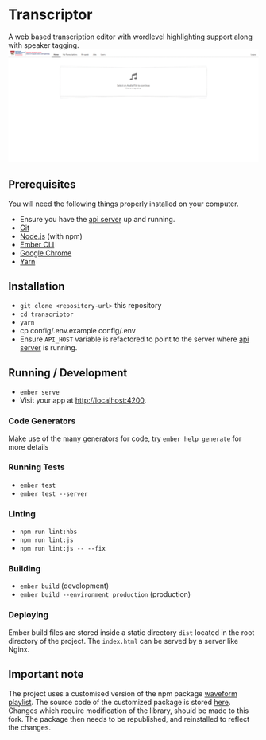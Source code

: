 # Transcriptor

A web based transcription editor with wordlevel highlighting support along with speaker tagging.
![Demo Gif](./docs/images/demo.gif)


## Prerequisites

You will need the following things properly installed on your computer.
* Ensure you have the [api server](https://github.com/CosmicCoder96/transcription-server) up and running.
* [Git](https://git-scm.com/)
* [Node.js](https://nodejs.org/) (with npm)
* [Ember CLI](https://ember-cli.com/)
* [Google Chrome](https://google.com/chrome/)
* [Yarn](https://yarnpkg.com/en/)

## Installation

* `git clone <repository-url>` this repository
* `cd transcriptor`
* `yarn`
* cp config/.env.example config/.env
* Ensure `API_HOST` variable is refactored to point to the server where [api server](https://github.com/CosmicCoder96/transcription-server) is running.
## Running / Development
* `ember serve`
* Visit your app at [http://localhost:4200](http://localhost:4200).

### Code Generators

Make use of the many generators for code, try `ember help generate` for more details

### Running Tests

* `ember test`
* `ember test --server`

### Linting

* `npm run lint:hbs`
* `npm run lint:js`
* `npm run lint:js -- --fix`

### Building

* `ember build` (development)
* `ember build --environment production` (production)

### Deploying

Ember build files are stored inside a static directory `dist` located in the root directory of the project.
The `index.html` can be served by a server like Nginx. 

## Important note
The project uses a customised version of the npm package [waveform playlist](https://github.com/naomiaro/waveform-playlist). The source code of the customized package is stored [here](https://github.com/CosmicCoder96/waveform-playlist).
Changes which require modification of the library, should be made to this fork. The package then needs to be republished, and reinstalled to reflect the changes.



